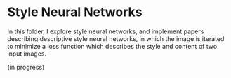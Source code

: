 # Style Neural Networks

In this folder, I explore style neural networks, and implement papers describing descriptive style neural networks, in which the image is iterated to minimize a loss function which describes the style and content of two input images. 

(in progress)
